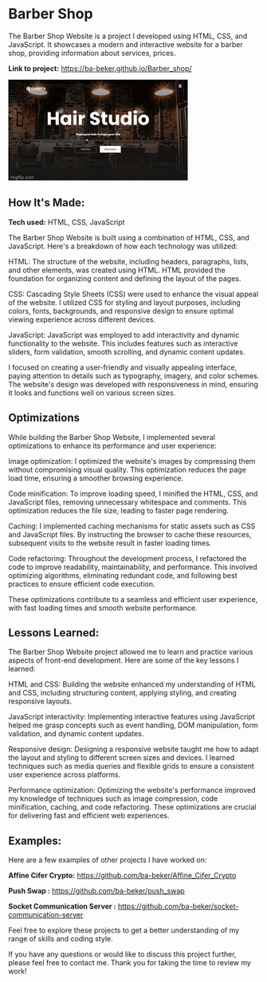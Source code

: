# Barber Shop
The Barber Shop Website is a project I developed using HTML, CSS, and JavaScript. It showcases a modern and interactive website for a barber shop, providing information about services, prices.

**Link to project:** https://ba-beker.github.io/Barber_shop/

![alt tag](images/header.gif)

## How It's Made:

**Tech used:** HTML, CSS, JavaScript

The Barber Shop Website is built using a combination of HTML, CSS, and JavaScript. Here's a breakdown of how each technology was utilized:

HTML: The structure of the website, including headers, paragraphs, lists, and other elements, was created using HTML. HTML provided the foundation for organizing content and defining the layout of the pages.

CSS: Cascading Style Sheets (CSS) were used to enhance the visual appeal of the website. I utilized CSS for styling and layout purposes, including colors, fonts, backgrounds, and responsive design to ensure optimal viewing experience across different devices.

JavaScript: JavaScript was employed to add interactivity and dynamic functionality to the website. This includes features such as interactive sliders, form validation, smooth scrolling, and dynamic content updates.

I focused on creating a user-friendly and visually appealing interface, paying attention to details such as typography, imagery, and color schemes. The website's design was developed with responsiveness in mind, ensuring it looks and functions well on various screen sizes.

## Optimizations

While building the Barber Shop Website, I implemented several optimizations to enhance its performance and user experience:

Image optimization: I optimized the website's images by compressing them without compromising visual quality. This optimization reduces the page load time, ensuring a smoother browsing experience.

Code minification: To improve loading speed, I minified the HTML, CSS, and JavaScript files, removing unnecessary whitespace and comments. This optimization reduces the file size, leading to faster page rendering.

Caching: I implemented caching mechanisms for static assets such as CSS and JavaScript files. By instructing the browser to cache these resources, subsequent visits to the website result in faster loading times.

Code refactoring: Throughout the development process, I refactored the code to improve readability, maintainability, and performance. This involved optimizing algorithms, eliminating redundant code, and following best practices to ensure efficient code execution.

These optimizations contribute to a seamless and efficient user experience, with fast loading times and smooth website performance.

## Lessons Learned:

The Barber Shop Website project allowed me to learn and practice various aspects of front-end development. Here are some of the key lessons I learned:

HTML and CSS: Building the website enhanced my understanding of HTML and CSS, including structuring content, applying styling, and creating responsive layouts.

JavaScript interactivity: Implementing interactive features using JavaScript helped me grasp concepts such as event handling, DOM manipulation, form validation, and dynamic content updates.

Responsive design: Designing a responsive website taught me how to adapt the layout and styling to different screen sizes and devices. I learned techniques such as media queries and flexible grids to ensure a consistent user experience across platforms.

Performance optimization: Optimizing the website's performance improved my knowledge of techniques such as image compression, code minification, caching, and code refactoring. These optimizations are crucial for delivering fast and efficient web experiences.

## Examples:
Here are a few examples of other projects I have worked on:

**Affine Cifer Crypto:** https://github.com/ba-beker/Affine_Cifer_Crypto

**Push Swap :** https://github.com/ba-beker/push_swap

**Socket Communication Server  :** https://github.com/ba-beker/socket-communication-server

Feel free to explore these projects to get a better understanding of my range of skills and coding style.

If you have any questions or would like to discuss this project further, please feel free to contact me. Thank you for taking the time to review my work!


